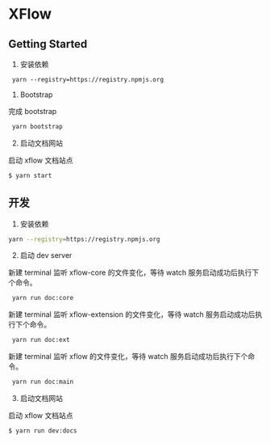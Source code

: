 # XFlow

## Getting Started

1. 安装依赖

```
 yarn --registry=https://registry.npmjs.org
```

1. Bootstrap

完成 bootstrap

```bash
 yarn bootstrap
```

2. 启动文档网站

启动 xflow 文档站点

```bash
$ yarn start
```

## 开发

1. 安装依赖

```bash
yarn --registry=https://registry.npmjs.org
```

2. 启动 dev server

新建 terminal 监听 xflow-core 的文件变化，等待 watch 服务启动成功后执行下个命令。

```bash
 yarn run doc:core
```

新建 terminal 监听 xflow-extension 的文件变化，等待 watch 服务启动成功后执行下个命令。

```bash
 yarn run doc:ext
```

新建 terminal 监听 xflow 的文件变化，等待 watch 服务启动成功后执行下个命令。

```bash
 yarn run doc:main
```

3. 启动文档网站

启动 xflow 文档站点

```bash
$ yarn run dev:docs
```

